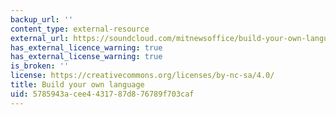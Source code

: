 ```yaml
---
backup_url: ''
content_type: external-resource
external_url: https://soundcloud.com/mitnewsoffice/build-your-own-language/s-MVGU2
has_external_licence_warning: true
has_external_license_warning: true
is_broken: ''
license: https://creativecommons.org/licenses/by-nc-sa/4.0/
title: Build your own language
uid: 5785943a-cee4-4317-87d8-76789f703caf
---
```

